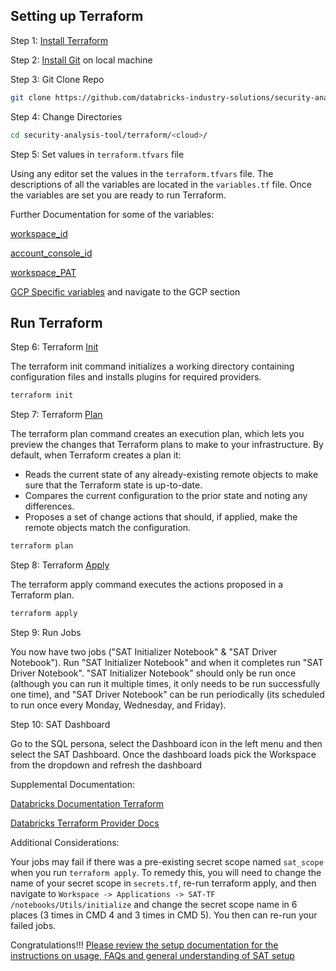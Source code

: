 ## Setting up Terraform

Step 1: [Install Terraform](https://developer.hashicorp.com/terraform/tutorials/aws-get-started/install-cli)

Step 2: [Install Git](https://git-scm.com/book/en/v2/Getting-Started-Installing-Git) on local machine

Step 3: Git Clone Repo

```sh
git clone https://github.com/databricks-industry-solutions/security-analysis-tool.git
```

Step 4: Change Directories

```sh
cd security-analysis-tool/terraform/<cloud>/
```

Step 5: Set values in ``terraform.tfvars`` file

Using any editor set the values in the ``terraform.tfvars`` file. The descriptions of all the variables are located in the `variables.tf` file. Once the variables are set you are ready to run Terraform.

Further Documentation for some of the variables:

[workspace_id](https://docs.gcp.databricks.com/workspace/workspace-details.html#workspace-instance-names-urls-and-ids)

[account_console_id](https://docs.gcp.databricks.com/administration-guide/account-settings/#locate-your-account-id)

[workspace_PAT](https://docs.gcp.databricks.com/dev-tools/auth.html#personal-access-tokens-for-users)

[GCP Specific variables](../../docs/setup.md#authentication-information) and navigate to the GCP section

## Run Terraform

Step 6: Terraform [Init](https://developer.hashicorp.com/terraform/cli/commands/init)

The terraform init command initializes a working directory containing configuration files and installs plugins for required providers.

```sh
terraform init
```

Step 7: Terraform [Plan](https://developer.hashicorp.com/terraform/cli/commands/plan)

The terraform plan command creates an execution plan, which lets you preview the changes that Terraform plans to make to your infrastructure. By default, when Terraform creates a plan it:

* Reads the current state of any already-existing remote objects to make sure that the Terraform state is up-to-date.
* Compares the current configuration to the prior state and noting any differences.
* Proposes a set of change actions that should, if applied, make the remote objects match the configuration.

```sh
terraform plan
```

Step 8: Terraform [Apply](https://developer.hashicorp.com/terraform/cli/commands/apply)

The terraform apply command executes the actions proposed in a Terraform plan.

```sh
terraform apply
```

Step 9: Run Jobs

You now have two jobs ("SAT Initializer Notebook" & "SAT Driver Notebook"). Run "SAT Initializer Notebook" and when it completes run "SAT Driver Notebook". "SAT Initializer Notebook" should only be run once (although you can run it multiple times, it only needs to be run successfully one time), and "SAT Driver Notebook" can be run periodically (its scheduled to run once every Monday, Wednesday, and Friday).

Step 10: SAT Dashboard

Go to the SQL persona, select the Dashboard icon in the left menu and then select the SAT Dashboard. Once the dashboard loads pick the Workspace from the dropdown and refresh the dashboard

Supplemental Documentation:

[Databricks Documentation Terraform](https://docs.databricks.com/dev-tools/terraform/index.html)

[Databricks Terraform Provider Docs](https://registry.terraform.io/providers/databricks/databricks/latest/docs)

Additional Considerations:

Your jobs may fail if there was a pre-existing secret scope named `sat_scope` when you run `terraform apply`. To remedy this, you will need to change the name of your secret scope in `secrets.tf`, re-run terraform apply, and then navigate to `Workspace -> Applications -> SAT-TF /notebooks/Utils/initialize` and change the secret scope name in  6 places (3 times in CMD 4 and 3 times in CMD 5). You then can re-run your failed jobs.

Congratulations!!! [Please review the setup documentation for the instructions on usage, FAQs and general understanding of SAT setup](https://github.com/databricks-industry-solutions/security-analysis-tool/blob/main/docs/setup.md)
